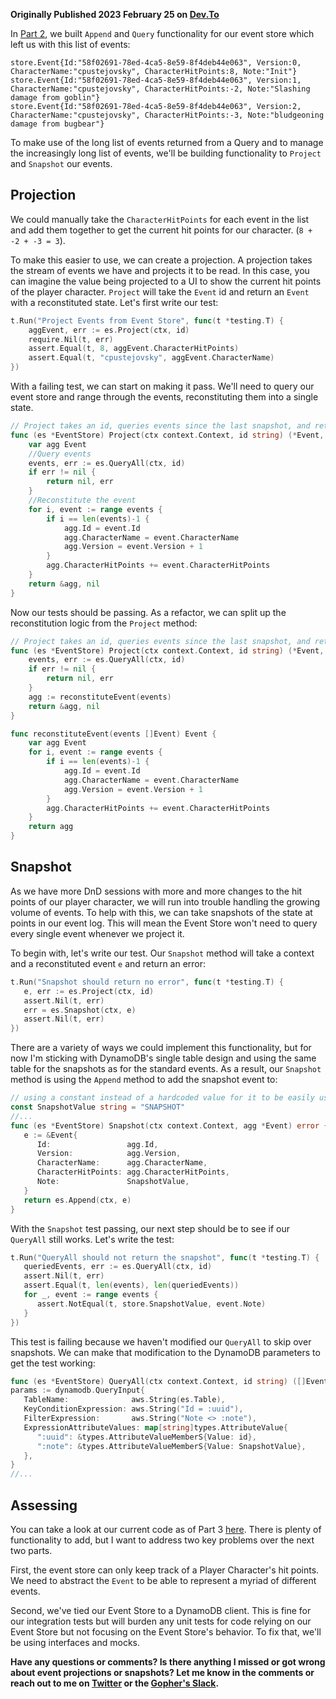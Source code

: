 **Originally Published 2023 February 25 on [Dev.To](https://dev.to/cpustejovsky/snapshots-and-projections-df)** 

In [Part 2](/blog/event-store-append-and-query), we built `Append` and `Query` functionality for our event store which left us with this list of events:
```
store.Event{Id:"58f02691-78ed-4ca5-8e59-8f4deb44e063", Version:0, CharacterName:"cpustejovsky", CharacterHitPoints:8, Note:"Init"}
store.Event{Id:"58f02691-78ed-4ca5-8e59-8f4deb44e063", Version:1, CharacterName:"cpustejovsky", CharacterHitPoints:-2, Note:"Slashing damage from goblin"}
store.Event{Id:"58f02691-78ed-4ca5-8e59-8f4deb44e063", Version:2, CharacterName:"cpustejovsky", CharacterHitPoints:-3, Note:"bludgeoning damage from bugbear"}
```
To make use of the long list of events returned from a Query and to manage the increasingly long list of events, we'll be building functionality to `Project` and `Snapshot` our events. 

## Projection

We could manually take the `CharacterHitPoints` for each event in the list and add them together to get the current hit points for our character. (`8 + -2 + -3 = 3`).

To make this easier to use, we can create a projection. A projection takes the stream of events we have and projects it to be read. In this case, you can imagine the value being projected to a UI to show the current hit points of the player character. `Project` will take the `Event` id and return an `Event` with a reconstituted state. Let's first write our test:

```go
t.Run("Project Events from Event Store", func(t *testing.T) {
    aggEvent, err := es.Project(ctx, id)
    require.Nil(t, err)
    assert.Equal(t, 8, aggEvent.CharacterHitPoints)
    assert.Equal(t, "cpustejovsky", aggEvent.CharacterName)
})
```

With a failing test, we can start on making it pass. We'll need to query our event store and range through the events, reconstituting them into a single state.

```go
// Project takes an id, queries events since the last snapshot, and returns a reconstituted Event
func (es *EventStore) Project(ctx context.Context, id string) (*Event, error) {
    var agg Event
	//Query events
	events, err := es.QueryAll(ctx, id)
	if err != nil {
		return nil, err
	}
	//Reconstitute the event
	for i, event := range events {
		if i == len(events)-1 {
			agg.Id = event.Id
			agg.CharacterName = event.CharacterName
			agg.Version = event.Version + 1
		}
		agg.CharacterHitPoints += event.CharacterHitPoints
	}
	return &agg, nil
}
```

Now our tests should be passing. As a refactor, we can split up the reconstitution logic from the `Project` method:

```go
// Project takes an id, queries events since the last snapshot, and returns an aggregated Event
func (es *EventStore) Project(ctx context.Context, id string) (*Event, error) {
	events, err := es.QueryAll(ctx, id)
	if err != nil {
		return nil, err
	}
	agg := reconstituteEvent(events)
	return &agg, nil
}

func reconstituteEvent(events []Event) Event {
	var agg Event
	for i, event := range events {
		if i == len(events)-1 {
			agg.Id = event.Id
			agg.CharacterName = event.CharacterName
			agg.Version = event.Version + 1
		}
		agg.CharacterHitPoints += event.CharacterHitPoints
	}
	return agg
}
```

## Snapshot

As we have more DnD sessions with more and more changes to the hit points of our player character, we will run into trouble handling the growing volume of events. To help with this, we can take snapshots of the state at points in our event log. This will mean the Event Store won't need to query every single event whenever we project it.

To begin with, let's write our test. Our `Snapshot` method will take a context and a reconstituted event `e` and return an error:

```go
t.Run("Snapshot should return no error", func(t *testing.T) {  
   e, err := es.Project(ctx, id)  
   assert.Nil(t, err)  
   err = es.Snapshot(ctx, e)  
   assert.Nil(t, err)  
})
```

There are a variety of ways we could implement this functionality, but for now I'm sticking with DynamoDB's single table design and using the same table for the snapshots as for the standard events. As a result, our `Snapshot` method is using the `Append` method to add the snapshot event to:

```go
// using a constant instead of a hardcoded value for it to be easily used in multiple places 
const SnapshotValue string = "SNAPSHOT"
//...
func (es *EventStore) Snapshot(ctx context.Context, agg *Event) error {  
   e := &Event{  
      Id:                 agg.Id,  
      Version:            agg.Version,  
      CharacterName:      agg.CharacterName,  
      CharacterHitPoints: agg.CharacterHitPoints,  
      Note:               SnapshotValue,  
   }  
   return es.Append(ctx, e)  
}
```

With the `Snapshot` test passing, our next step should be to see if our `QueryAll` still works. Let's write the test:

```go
t.Run("QueryAll should not return the snapshot", func(t *testing.T) {  
   queriedEvents, err := es.QueryAll(ctx, id)  
   assert.Nil(t, err)  
   assert.Equal(t, len(events), len(queriedEvents))  
   for _, event := range events {  
      assert.NotEqual(t, store.SnapshotValue, event.Note)  
   }  
})
```

This test is failing because we haven't modified our `QueryAll` to skip over snapshots. We can make that modification to the DynamoDB parameters to get the test working:

```go
func (es *EventStore) QueryAll(ctx context.Context, id string) ([]Event, error) {
params := dynamodb.QueryInput{  
   TableName:              aws.String(es.Table),  
   KeyConditionExpression: aws.String("Id = :uuid"),  
   FilterExpression:       aws.String("Note <> :note"),  
   ExpressionAttributeValues: map[string]types.AttributeValue{  
      ":uuid": &types.AttributeValueMemberS{Value: id},  
	  ":note": &types.AttributeValueMemberS{Value: SnapshotValue},
   },  
}
//...
```

## Assessing

You can take a look at our current code as of Part 3 [here](https://github.com/cpustejovsky/event-store-template/tree/part-3). There is plenty of functionality to add, but I want to address two key problems over the next two parts.

First, the event store can only keep track of a Player Character's hit points. We need to abstract the `Event` to be able to represent a myriad of different events.

Second, we've tied our Event Store to a DynamoDB client. This is fine for our  integration tests but will burden any unit tests for code relying on our Event Store but not focusing on the Event  Store's behavior. To fix that, we'll be using interfaces and mocks.

**Have any questions or comments? Is there anything I missed or got wrong about event projections or snapshots? Let me know in the comments or reach out to me on [Twitter](https://twitter.com/CCPustejovsky) or the [Gopher's Slack](https://invite.slack.golangbridge.org/).**